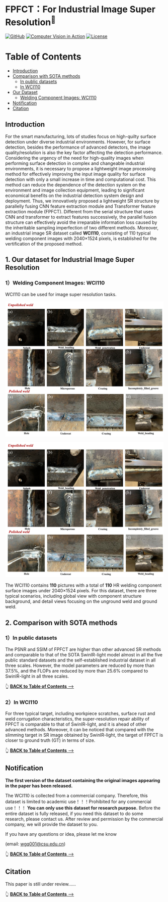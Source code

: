 # FPFCT：For Industrial Image Super Resolution<sup>📌</sup>
<a href="https://github.com/Luckycat518"><img src="https://img.shields.io/badge/GitHub-@Luckycat518-000000.svg?logo=GitHub" alt="GitHub" target="_blank"></a>
<a href="https://charmve.github.io/computer-vision-in-action/" target="_blank"><img src="https://img.shields.io/badge/Computer Vision-000000.svg?logo=GitBook" alt="Computer Vision in Action"></a>
[![License](https://img.shields.io/github/license/Charmve/Surface-Defect-Detection)](LICENSE)

# Table of Contents

- [Introduction](#introduction)
- [Comparison with SOTA methods](#1-key-issues-in-weld-surface-defect-detection)
  - [In public datasets](#1external-impurity-interference)
  - [In WCI110](#2adjacent-interaction-interference)
- [Our Dataset](#2-our-dataset-for-industrial-weld-surface-defect-detection)
  - [Welding Component Images: WCI110](#1weld-surface-defect-wsd-det)
- [Notification](#notification)
- [Citation](#citation)


## Introduction


<p>For the smart manufacturing, lots of studies focus on high-quilty surface detection under diverse industrial environments. However, for surface detection, besides the performance of advanced detectors, the image quality/resolution is also the key factor affecting the detection performance. Considering the urgency of the need for high-quality images when performing surface detection in complex and changeable industrial environments, it is necessary to propose a lightweight image processing method for effectively improving the input image quality for surface detection with only a small increase in time and computational cost. This method can reduce the dependence of the detection system on the environment and image collection equipment, leading to significant economical benefits on the industrial detection system design and deployment. Thus, we innovatively proposed a lightweight SR structure by parallelly fusing CNN feature extraction module and Transformer feature extraction module (FPFCT). Different from the serial structure that uses CNN and transformer to extract features successively, the parallel fusion structure can effectively avoid the irreparable information loss caused by the inheritable sampling imperfection of two different methods. Moreover, an industrial image SR dataset called <strong>WCI110</strong>, consisting of 110 typical welding component images with 2040×1524 pixels, is established for the vertification of the proposed method. </p>




## 1. Our dataset for Industrial Image Super Resolution

### 1）Welding Component Images: WCI110

WCI110 can be used for image super resolution tasks.

![image](https://github.com/Luckycat518/Yolo-MSAPF/blob/main/Cover_image/Dataset-description.jpg)
<div align=center><img src="https://github.com/Luckycat518/Yolo-MSAPF/blob/main/Cover_image/Dataset-description.jpg"></div>

<p>The WCI110 contains <b>110</b> pictures with a total of <b>110</b> HR welding component surface images under 2040×1524 pixels. For this dataset, there are three typical scenarios, including global view with component structure background, and detail views focusing on the unground weld and ground weld. </p>



## 2. Comparison with SOTA methods

### 1）In public datasets

<p> The PSNR and SSIM of FPFCT are higher than other advanced SR methods and comparable to that of the SOTA SwinIR-light model almost in all the five public standard datasets and the self-established industrial dataset in all three scales. However, the model parameters are reduced by more than 37.5%, and the FLOPs are reduced by more than 25.6% compared to SwinIR-light in all three scales. </p>

👆 [<b>BACK to Table of Contents</b> -->](#table-of-contents)

### 2）In WCI110

<p> For three typical target, including workpiece scratches, surface rust and weld corrugation characteristics, the super-resolution repair ability of FPFCT is comparable to that of SwinIR-light, and it is ahead of other advanced methods. Moreover, it can be noticed that compared with the slimming target in SR image obtained by SwinIR-light, the target of FPFCT is closer to ground truth (GT) in terms of size. </p>

👆 [<b>BACK to Table of Contents</b> -->](#table-of-contents)


## Notification
<b>The first version of the dataset containing the original images appearing in the paper has been released.</b>
<p>The WCI110 is collected from a commercial company. Therefore, this dataset is limited to academic use！！！Prohibited for any commercial use！！！
<strong>You can only use this dataset for research purpose.</strong>
Before the entire dataset is fully released, if you need this dataset to do some research, please contact us. After review and permission by the commercial company, we will provide the dataset to you.</p>


If you have any questions or idea, please let me know <p>(email: wgq001@csu.edu.cn)</p>

👆 [<b>BACK to Table of Contents</b> -->](#table-of-contents)

## Citation
This paper is still under review......

👆 [<b>BACK to Table of Contents</b> -->](#table-of-contents)



